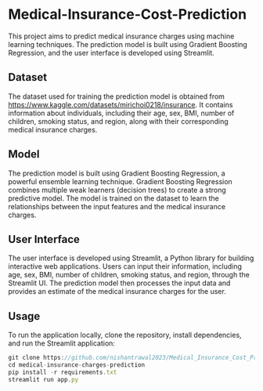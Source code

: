 
# Medical-Insurance-Cost-Prediction
This project aims to predict medical insurance charges using machine learning techniques. The prediction model is built using Gradient Boosting Regression, and the user interface is developed using Streamlit.


## Dataset
The dataset used for training the prediction model is obtained from https://www.kaggle.com/datasets/mirichoi0218/insurance. It contains information about individuals, including their age, sex, BMI, number of children, smoking status, and region, along with their corresponding medical insurance charges.
## Model
The prediction model is built using Gradient Boosting Regression, a powerful ensemble learning technique. Gradient Boosting Regression combines multiple weak learners (decision trees) to create a strong predictive model. The model is trained on the dataset to learn the relationships between the input features and the medical insurance charges.
## User Interface
The user interface is developed using Streamlit, a Python library for building interactive web applications. Users can input their information, including age, sex, BMI, number of children, smoking status, and region, through the Streamlit UI. The prediction model then processes the input data and provides an estimate of the medical insurance charges for the user.
## Usage

To run the application locally, clone the repository, install dependencies, and run the Streamlit application:
```javascript
git clone https://github.com/nishantrawal2023/Medical_Insurance_Cost_Prediction
cd medical-insurance-charges-prediction
pip install -r requirements.txt
streamlit run app.py


```

